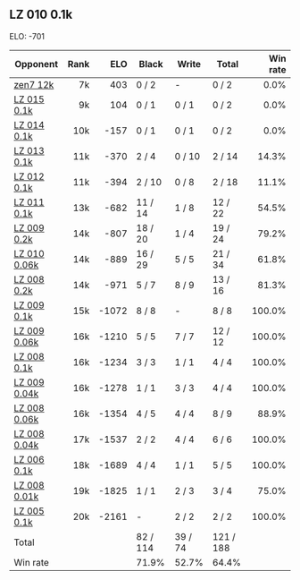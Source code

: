 ## LZ 010 0.1k ##

ELO: -701

Opponent | Rank | ELO | Black | Write | Total | Win rate
---------|-----:|----:|-------|-------|-------|-------:
[zen7 12k](zen7%2012k.md) | 7k | 403 | 0 / 2 | - | 0 / 2 | 0.0%
[LZ 015 0.1k](LZ%20015%200.1k.md) | 9k | 104 | 0 / 1 | 0 / 1 | 0 / 2 | 0.0%
[LZ 014 0.1k](LZ%20014%200.1k.md) | 10k | -157 | 0 / 1 | 0 / 1 | 0 / 2 | 0.0%
[LZ 013 0.1k](LZ%20013%200.1k.md) | 11k | -370 | 2 / 4 | 0 / 10 | 2 / 14 | 14.3%
[LZ 012 0.1k](LZ%20012%200.1k.md) | 11k | -394 | 2 / 10 | 0 / 8 | 2 / 18 | 11.1%
[LZ 011 0.1k](LZ%20011%200.1k.md) | 13k | -682 | 11 / 14 | 1 / 8 | 12 / 22 | 54.5%
[LZ 009 0.2k](LZ%20009%200.2k.md) | 14k | -807 | 18 / 20 | 1 / 4 | 19 / 24 | 79.2%
[LZ 010 0.06k](LZ%20010%200.06k.md) | 14k | -889 | 16 / 29 | 5 / 5 | 21 / 34 | 61.8%
[LZ 008 0.2k](LZ%20008%200.2k.md) | 14k | -971 | 5 / 7 | 8 / 9 | 13 / 16 | 81.3%
[LZ 009 0.1k](LZ%20009%200.1k.md) | 15k | -1072 | 8 / 8 | - | 8 / 8 | 100.0%
[LZ 009 0.06k](LZ%20009%200.06k.md) | 16k | -1210 | 5 / 5 | 7 / 7 | 12 / 12 | 100.0%
[LZ 008 0.1k](LZ%20008%200.1k.md) | 16k | -1234 | 3 / 3 | 1 / 1 | 4 / 4 | 100.0%
[LZ 009 0.04k](LZ%20009%200.04k.md) | 16k | -1278 | 1 / 1 | 3 / 3 | 4 / 4 | 100.0%
[LZ 008 0.06k](LZ%20008%200.06k.md) | 16k | -1354 | 4 / 5 | 4 / 4 | 8 / 9 | 88.9%
[LZ 008 0.04k](LZ%20008%200.04k.md) | 17k | -1537 | 2 / 2 | 4 / 4 | 6 / 6 | 100.0%
[LZ 006 0.1k](LZ%20006%200.1k.md) | 18k | -1689 | 4 / 4 | 1 / 1 | 5 / 5 | 100.0%
[LZ 008 0.01k](LZ%20008%200.01k.md) | 19k | -1825 | 1 / 1 | 2 / 3 | 3 / 4 | 75.0%
[LZ 005 0.1k](LZ%20005%200.1k.md) | 20k | -2161 | - | 2 / 2 | 2 / 2 | 100.0%
Total | | | 82 / 114 | 39 / 74 | 121 / 188 | 
Win rate| | | 71.9% | 52.7% | 64.4% | 
